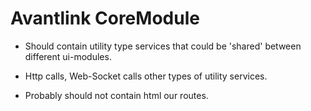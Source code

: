 # Avantlink  CoreModule

 *  Should contain utility type services that could be 'shared' between different ui-modules.
 
 *  Http calls, Web-Socket calls other types of utility services. 
 
 *  Probably should not contain html our routes.
 
 
 
 
